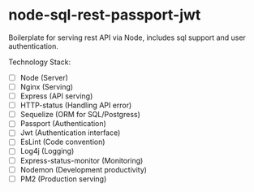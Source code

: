 # node-sql-rest-passport-jwt
Boilerplate for serving rest API via Node, includes sql support and user authentication.


Technology Stack:

- [ ] Node (Server)
- [ ] Nginx (Serving)
- [ ] Express (API serving)
- [ ] HTTP-status (Handling API error)
- [ ] Sequelize (ORM for SQL/Postgress)
- [ ] Passport (Authentication)
- [ ] Jwt (Authentication interface)
- [ ] EsLint (Code convention)
- [ ] Log4j (Logging)
- [ ] Express-status-monitor (Monitoring)
- [ ] Nodemon (Development productivity)
- [ ] PM2 (Production serving)
